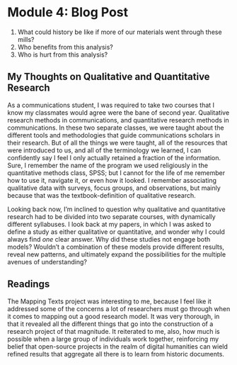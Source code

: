<h1>Module 4: Blog Post</h1>


1. What could history be like if more of our materials went through these mills?
2. Who benefits from this analysis?
3. Who is hurt from this analysis?

<h2>My Thoughts on Qualitative and Quantitative Research</h2>

As a communications student, I was required to take two courses that I know my classmates would agree were the bane of second year. Qualitative research methods in communications, and quantitative research methods in communications. In these two separate classes, we were taught about the different tools and methodologies that guide communications scholars in their research. But of all the things we were taught, all of the resources that were introduced to us, and all of the terminology we learned, I can confidently say I feel I only actually retained a fraction of the information. Sure, I remember the name of the program we used religiously in the quantitative methods class, SPSS; but I cannot for the life of me remember how to use it, navigate it, or even how it looked. I remember associating qualitative data with surveys, focus groups, and observations, but mainly because that was the textbook-definition of qualitative research. 

Looking back now, I’m inclined to question why qualitative and quantitative research had to be divided into two separate courses, with dynamically different syllabuses. I look back at my papers, in which I was asked to define a study as either qualitative or quantitative, and wonder why I could always find *one* clear answer. Why did these studies not engage both models? Wouldn’t a combination of these models provide different results, reveal new patterns, and ultimately expand the possibilities for the multiple avenues of understanding?

<h2>Readings</h2>

The Mapping Texts project was interesting to me, because I feel like it addressed some of the concerns a lot of researchers must go through when it comes to mapping out a good research model. It was very thorough, in that it revealed all the different things that go into the construction of a research project of that magnitude. It reiterated to me, also, how much is possible when a large group of individuals work together, reinforcing my belief that open-source projects in the realm of digital humanities can wield refined results that aggregate all there is to learn from historic documents. 
